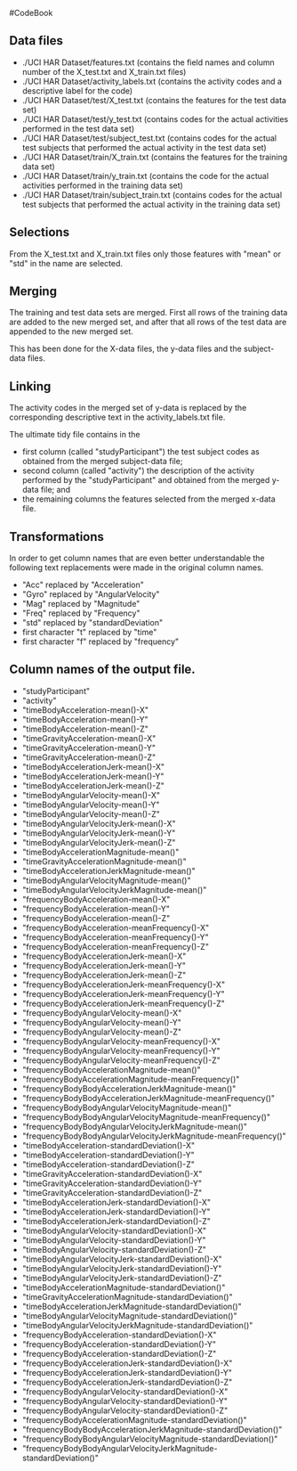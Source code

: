 #CodeBook


## Data files
* ./UCI HAR Dataset/features.txt
(contains the field names and column number of the X_test.txt and X_train.txt files)
* ./UCI HAR Dataset/activity_labels.txt
(contains the activity codes and a descriptive label for the code)
* ./UCI HAR Dataset/test/X_test.txt
(contains the features for the test data set)
* ./UCI HAR Dataset/test/y_test.txt
(contains codes for the actual activities performed in the test data set)
* ./UCI HAR Dataset/test/subject_test.txt
(contains codes for the actual test subjects that performed the actual activity in the test data set)
* ./UCI HAR Dataset/train/X_train.txt
(contains the features for the training data set)
* ./UCI HAR Dataset/train/y_train.txt
(contains the code for the actual activities performed in the training data set)
* ./UCI HAR Dataset/train/subject_train.txt
(contains codes for the actual test subjects that performed the actual activity in the training data set)

## Selections
From the X_test.txt and X_train.txt files only those features with "mean" or "std" in the name are selected.

## Merging
The training and test data sets are merged. First all rows of the training data are added to the new merged set, and after that all rows of the test data are appended to the new merged set. 

This has been done for the X-data files, the y-data files and the subject-data files.

## Linking
The activity codes in the merged set of y-data is replaced by the corresponding descriptive text in the activity_labels.txt file.

The ultimate tidy file contains in the 
* first column (called "studyParticipant") the test subject codes as obtained from the merged subject-data file;
* second column (called "activity") the description of the activity performed by the "studyParticipant" and obtained from the merged y-data file; and
* the remaining columns the features selected from the merged x-data file.

## Transformations
In order to get column names that are even better understandable the following text replacements were made in the original column names.
* "Acc" replaced by "Acceleration"
* "Gyro" replaced by "AngularVelocity"
* "Mag" replaced by "Magnitude"
* "Freq" replaced by "Frequency"
* "std" replaced by "standardDeviation"
* first character "t" replaced by "time"
* first character "f" replaced by "frequency"

## Column names of the output file.
* "studyParticipant" 
* "activity" 
* "timeBodyAcceleration-mean()-X" 
* "timeBodyAcceleration-mean()-Y" 
* "timeBodyAcceleration-mean()-Z" 
* "timeGravityAcceleration-mean()-X" 
* "timeGravityAcceleration-mean()-Y" 
* "timeGravityAcceleration-mean()-Z" 
* "timeBodyAccelerationJerk-mean()-X" 
* "timeBodyAccelerationJerk-mean()-Y" 
* "timeBodyAccelerationJerk-mean()-Z" 
* "timeBodyAngularVelocity-mean()-X" 
* "timeBodyAngularVelocity-mean()-Y" 
* "timeBodyAngularVelocity-mean()-Z" 
* "timeBodyAngularVelocityJerk-mean()-X" 
* "timeBodyAngularVelocityJerk-mean()-Y" 
* "timeBodyAngularVelocityJerk-mean()-Z" 
* "timeBodyAccelerationMagnitude-mean()" 
* "timeGravityAccelerationMagnitude-mean()" 
* "timeBodyAccelerationJerkMagnitude-mean()" 
* "timeBodyAngularVelocityMagnitude-mean()" 
* "timeBodyAngularVelocityJerkMagnitude-mean()" 
* "frequencyBodyAcceleration-mean()-X" 
* "frequencyBodyAcceleration-mean()-Y" 
* "frequencyBodyAcceleration-mean()-Z" 
* "frequencyBodyAcceleration-meanFrequency()-X" 
* "frequencyBodyAcceleration-meanFrequency()-Y" 
* "frequencyBodyAcceleration-meanFrequency()-Z" 
* "frequencyBodyAccelerationJerk-mean()-X" 
* "frequencyBodyAccelerationJerk-mean()-Y" 
* "frequencyBodyAccelerationJerk-mean()-Z" 
* "frequencyBodyAccelerationJerk-meanFrequency()-X" 
* "frequencyBodyAccelerationJerk-meanFrequency()-Y" 
* "frequencyBodyAccelerationJerk-meanFrequency()-Z" 
* "frequencyBodyAngularVelocity-mean()-X" 
* "frequencyBodyAngularVelocity-mean()-Y" 
* "frequencyBodyAngularVelocity-mean()-Z" 
* "frequencyBodyAngularVelocity-meanFrequency()-X" 
* "frequencyBodyAngularVelocity-meanFrequency()-Y" 
* "frequencyBodyAngularVelocity-meanFrequency()-Z" 
* "frequencyBodyAccelerationMagnitude-mean()" 
* "frequencyBodyAccelerationMagnitude-meanFrequency()" 
* "frequencyBodyBodyAccelerationJerkMagnitude-mean()" 
* "frequencyBodyBodyAccelerationJerkMagnitude-meanFrequency()" 
* "frequencyBodyBodyAngularVelocityMagnitude-mean()" 
* "frequencyBodyBodyAngularVelocityMagnitude-meanFrequency()" 
* "frequencyBodyBodyAngularVelocityJerkMagnitude-mean()" 
* "frequencyBodyBodyAngularVelocityJerkMagnitude-meanFrequency()" 
* "timeBodyAcceleration-standardDeviation()-X" 
* "timeBodyAcceleration-standardDeviation()-Y" 
* "timeBodyAcceleration-standardDeviation()-Z" 
* "timeGravityAcceleration-standardDeviation()-X" 
* "timeGravityAcceleration-standardDeviation()-Y" 
* "timeGravityAcceleration-standardDeviation()-Z" 
* "timeBodyAccelerationJerk-standardDeviation()-X" 
* "timeBodyAccelerationJerk-standardDeviation()-Y" 
* "timeBodyAccelerationJerk-standardDeviation()-Z" 
* "timeBodyAngularVelocity-standardDeviation()-X" 
* "timeBodyAngularVelocity-standardDeviation()-Y" 
* "timeBodyAngularVelocity-standardDeviation()-Z" 
* "timeBodyAngularVelocityJerk-standardDeviation()-X" 
* "timeBodyAngularVelocityJerk-standardDeviation()-Y" 
* "timeBodyAngularVelocityJerk-standardDeviation()-Z" 
* "timeBodyAccelerationMagnitude-standardDeviation()" 
* "timeGravityAccelerationMagnitude-standardDeviation()" 
* "timeBodyAccelerationJerkMagnitude-standardDeviation()" 
* "timeBodyAngularVelocityMagnitude-standardDeviation()" 
* "timeBodyAngularVelocityJerkMagnitude-standardDeviation()" 
* "frequencyBodyAcceleration-standardDeviation()-X" 
* "frequencyBodyAcceleration-standardDeviation()-Y" 
* "frequencyBodyAcceleration-standardDeviation()-Z" 
* "frequencyBodyAccelerationJerk-standardDeviation()-X" 
* "frequencyBodyAccelerationJerk-standardDeviation()-Y" 
* "frequencyBodyAccelerationJerk-standardDeviation()-Z" 
* "frequencyBodyAngularVelocity-standardDeviation()-X" 
* "frequencyBodyAngularVelocity-standardDeviation()-Y" 
* "frequencyBodyAngularVelocity-standardDeviation()-Z" 
* "frequencyBodyAccelerationMagnitude-standardDeviation()" 
* "frequencyBodyBodyAccelerationJerkMagnitude-standardDeviation()" 
* "frequencyBodyBodyAngularVelocityMagnitude-standardDeviation()" 
* "frequencyBodyBodyAngularVelocityJerkMagnitude-standardDeviation()"

